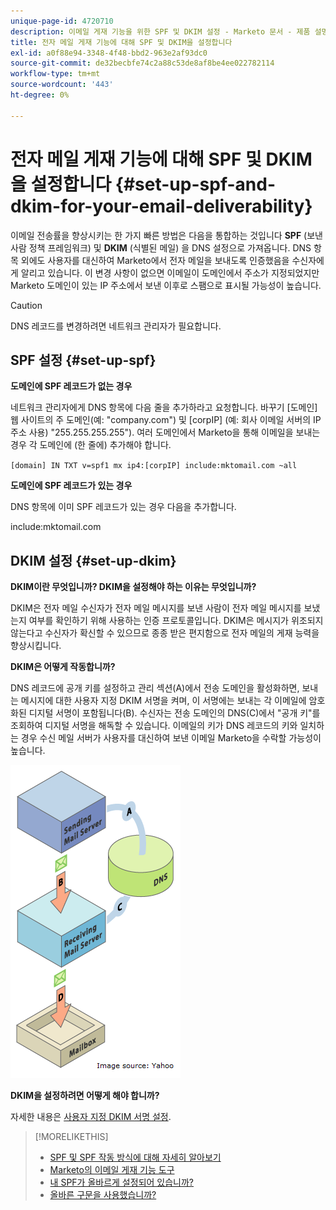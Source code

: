 ```yaml
---
unique-page-id: 4720710
description: 이메일 게재 기능을 위한 SPF 및 DKIM 설정 - Marketo 문서 - 제품 설명서
title: 전자 메일 게재 기능에 대해 SPF 및 DKIM을 설정합니다
exl-id: a0f88e94-3348-4f48-bbd2-963e2af93dc0
source-git-commit: de32becbfe74c2a88c53de8af8be4ee022782114
workflow-type: tm+mt
source-wordcount: '443'
ht-degree: 0%

---
```


# 전자 메일 게재 기능에 대해 SPF 및 DKIM을 설정합니다 {#set-up-spf-and-dkim-for-your-email-deliverability}

이메일 전송률을 향상시키는 한 가지 빠른 방법은 다음을 통합하는 것입니다 **SPF** (보낸 사람 정책 프레임워크) 및 **DKIM** (식별된 메일) 을 DNS 설정으로 가져옵니다. DNS 항목 외에도 사용자를 대신하여 Marketo에서 전자 메일을 보내도록 인증했음을 수신자에게 알리고 있습니다. 이 변경 사항이 없으면 이메일이 도메인에서 주소가 지정되었지만 Marketo 도메인이 있는 IP 주소에서 보낸 이후로 스팸으로 표시될 가능성이 높습니다.

>[!CAUTION]
>
>DNS 레코드를 변경하려면 네트워크 관리자가 필요합니다.

## SPF 설정 {#set-up-spf}

**도메인에 SPF 레코드가 없는 경우**

네트워크 관리자에게 DNS 항목에 다음 줄을 추가하라고 요청합니다. 바꾸기 [도메인] 웹 사이트의 주 도메인(예: &quot;company.com&quot;) 및 [corpIP] (예: 회사 이메일 서버의 IP 주소 사용) &quot;255.255.255.255&quot;). 여러 도메인에서 Marketo을 통해 이메일을 보내는 경우 각 도메인에 (한 줄에) 추가해야 합니다.

`[domain] IN TXT v=spf1 mx ip4:[corpIP] include:mktomail.com ~all`

**도메인에 SPF 레코드가 있는 경우**

DNS 항목에 이미 SPF 레코드가 있는 경우 다음을 추가합니다.

include:mktomail.com

## DKIM 설정 {#set-up-dkim}

**DKIM이란 무엇입니까? DKIM을 설정해야 하는 이유는 무엇입니까?**

DKIM은 전자 메일 수신자가 전자 메일 메시지를 보낸 사람이 전자 메일 메시지를 보냈는지 여부를 확인하기 위해 사용하는 인증 프로토콜입니다. DKIM은 메시지가 위조되지 않는다고 수신자가 확신할 수 있으므로 종종 받은 편지함으로 전자 메일의 게재 능력을 향상시킵니다.

**DKIM은 어떻게 작동합니까?**

DNS 레코드에 공개 키를 설정하고 관리 섹션(A)에서 전송 도메인을 활성화하면, 보내는 메시지에 대한 사용자 지정 DKIM 서명을 켜며, 이 서명에는 보내는 각 이메일에 암호화된 디지털 서명이 포함됩니다(B). 수신자는 전송 도메인의 DNS(C)에서 &quot;공개 키&quot;를 조회하여 디지털 서명을 해독할 수 있습니다. 이메일의 키가 DNS 레코드의 키와 일치하는 경우 수신 메일 서버가 사용자를 대신하여 보낸 이메일 Marketo을 수락할 가능성이 높습니다.

![](assets/image2015-1-12-13-3a56-3a55.png)

**DKIM을 설정하려면 어떻게 해야 합니까?**

자세한 내용은 [사용자 지정 DKIM 서명 설정](/help/marketo/product-docs/email-marketing/deliverability/set-up-a-custom-dkim-signature.md).

>[!MORELIKETHIS]
>
>* [SPF 및 SPF 작동 방식에 대해 자세히 알아보기](http://www.open-spf.org/Introduction/)
>* [Marketo의 이메일 게재 기능 도구](https://www.marketo.com/software/email-marketing/email-deliverability/)
>* [내 SPF가 올바르게 설정되어 있습니까?](https://www.kitterman.com/spf/validate.html)
>* [올바른 구문을 사용했습니까?](http://www.open-spf.org/SPF_Record_Syntax/)

